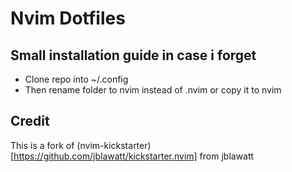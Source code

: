 # Nvim Dotfiles
## Small installation guide in case i forget
- Clone repo into ~/.config
- Then rename folder to nvim instead of .nvim or copy it to nvim

## Credit
This is a fork of (nvim-kickstarter)[https://github.com/jblawatt/kickstarter.nvim] from jblawatt
